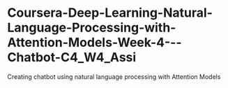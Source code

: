 # Coursera-Deep-Learning-Natural-Language-Processing-with-Attention-Models-Week-4---Chatbot-C4_W4_Assi
Creating chatbot using natural language processing with Attention Models
